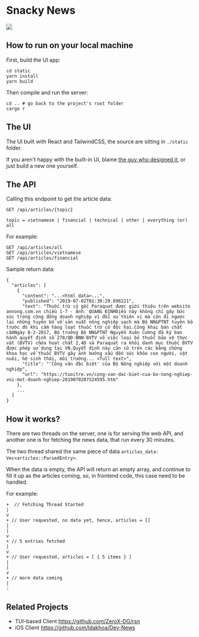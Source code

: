 # Snacky News

![](screenshot.gif)

## How to run on your local machine

First, build the UI app:

```
cd static
yarn install
yarn build
```

Then compile and run the server:
```
cd .. # go back to the project's root folder
cargo r
```

## The UI

The UI built with React and TailwindCSS, the source are sitting in `./static` folder.

If you aren't happy with the built-in UI, blame [the guy who designed it](https://github.com/dvkndn/), or just build a new one yourself.

## The API

Calling this endpoint to get the article data:

```
GET /api/articles/{topic}

topic = vietnamese | financial | technical | other | everything (or) all
```

For example:

```
GET /api/articles/all
GET /api/articles/vietnamese
GET /api/articles/financial
```

Sample return data:

```
{
  "articles": [
    {
      "content": "...<html data>...",
      "published": "2019-07-02T01:30:29.896221",
      "text": "Thuốc trừ cỏ gốc Paraquat được giới thiệu trên website annong.com.vn chiều 1-7 - Ảnh: QUANG ĐỊNHĐiều này không chỉ gây bức xúc trong cộng đồng doanh nghiệp vì đối xử thiên vị mà còn đi ngược lại những tuyên bố về sản xuất nông nghiệp sạch mà Bộ NN&PTNT tuyên bố trước đó khi cấm hàng loạt thuốc trừ cỏ độc hại.Công khai bán chất cấmNgày 8-2-2017, Bộ trưởng Bộ NN&PTNT Nguyễn Xuân Cường đã ký ban hành quyết định số 278/QĐ-BNN-BVTV về việc loại bỏ thuốc bảo vệ thực vật (BVTV) chứa hoạt chất 2,4D và Paraquat ra khỏi danh mục thuốc BVTV được phép sử dụng tại VN.Quyết định này căn cứ trên các bằng chứng khoa học về thuốc BVTV gây ảnh hưởng xấu đến sức khỏe con người, vật nuôi, hệ sinh thái, môi trường... <full text>",
      "title": "'Công văn đặc biệt' của Bộ Nông nghiệp với một doanh nghiệp",
      "url": "https://tuoitre.vn/cong-van-dac-biet-cua-bo-nong-nghiep-voi-mot-doanh-nghiep-2019070207524595.htm"
    },
    ...
  ]
}
```

## How it works?

There are two threads on the server, one is for serving the web API, and another one is for fetching the news data, that run every 30 minutes.

The two thread shared the same piece of data `articles_data: Vec<articles::ParsedEntry>`.

When the data is empty, the API will return an empty array, and continue to fill it up as the articles coming, so, in frontend code, this case need to be handled.

For example:

```
+  // Fetching Thread Started
|
v
+ // User requested, no data yet, hence, articles = []
|
|
v
+ // 5 entries fetched
|
v
+ // User requested, articles = [ { 5 items } ]
|
|
v
+ // more data coming
|
:
```

## Related Projects

- TUI-based Client https://github.com/ZeroX-DG/rsn
- iOS Client https://github.com/ldakhoa/Dev-News